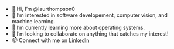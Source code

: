 - 👋 Hi, I’m @laurthompson0
- 👀 I’m interested in software developement, computer vision, and machine learning.
- 🌱 I’m currently learning more about operating systems.
- 💞️ I’m looking to collaborate on anything that catches my interest!
- 📫 Connect with me on [LinkedIn](https://www.linkedin.com/in/laura-thompson-uab/)

<!---
lauratho/lauratho is a ✨ special ✨ repository because its `README.md` (this file) appears on your GitHub profile.
You can click the Preview link to take a look at your changes.
--->
